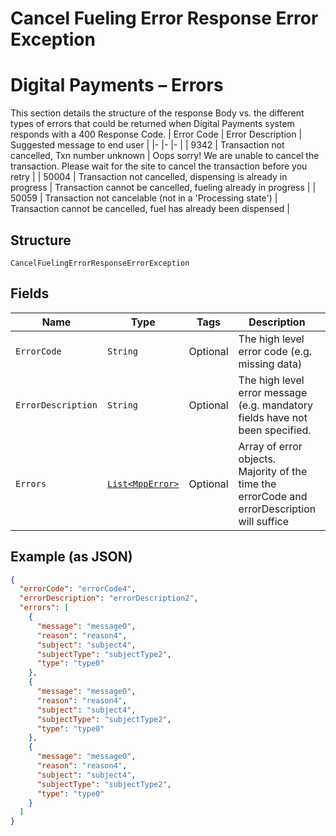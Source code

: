 
# Cancel Fueling Error Response Error Exception

# Digital Payments – Errors

This section details the structure of the response Body vs. the different types of errors that could be returned when Digital Payments system responds with a 400 Response Code.
| Error Code   | Error Description   | Suggested message to end user   |
|-  |-  |-  |
| 9342   | Transaction not cancelled, Txn number unknown   | Oops sorry! We are unable to cancel the transaction. Please wait for the site to cancel the transaction before you retry   |
| 50004   | Transaction not cancelled, dispensing is already in progress   | Transaction cannot be cancelled, fueling already in progress   |
| 50059   | Transaction not cancelable (not in a 'Processing state')   | Transaction cannot be cancelled, fuel has already been dispensed   |

## Structure

`CancelFuelingErrorResponseErrorException`

## Fields

| Name | Type | Tags | Description | Getter | Setter |
|  --- | --- | --- | --- | --- | --- |
| `ErrorCode` | `String` | Optional | The high level error code (e.g. missing data) | String getErrorCode() | setErrorCode(String errorCode) |
| `ErrorDescription` | `String` | Optional | The high level error message (e.g. mandatory fields have not been specified. | String getErrorDescription() | setErrorDescription(String errorDescription) |
| `Errors` | [`List<MppError>`](../../doc/models/mpp-error.md) | Optional | Array of error objects. Majority of the time the errorCode and errorDescription will suffice | List<MppError> getErrors() | setErrors(List<MppError> errors) |

## Example (as JSON)

```json
{
  "errorCode": "errorCode4",
  "errorDescription": "errorDescription2",
  "errors": [
    {
      "message": "message0",
      "reason": "reason4",
      "subject": "subject4",
      "subjectType": "subjectType2",
      "type": "type0"
    },
    {
      "message": "message0",
      "reason": "reason4",
      "subject": "subject4",
      "subjectType": "subjectType2",
      "type": "type0"
    },
    {
      "message": "message0",
      "reason": "reason4",
      "subject": "subject4",
      "subjectType": "subjectType2",
      "type": "type0"
    }
  ]
}
```

